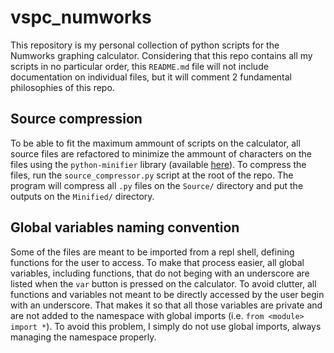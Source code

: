 # vspc_numworks

This repository is my personal collection of python scripts for the Numworks graphing calculator. Considering that this repo contains all my scripts in no particular order, this `README.md` file will not include documentation on individual files, but it will comment 2 fundamental philosophies of this repo.

## Source compression

To be able to fit the maximum ammount of scripts on the calculator, all source files are refactored to minimize the ammount of characters on the files using the `python-minifier` library (available [here](https://dflook.github.io/python-minifier/)). To compress the files, run the `source_compressor.py` script at the root of the repo. The program will compress all `.py` files on the `Source/` directory and put the outputs on the `Minified/` directory.

## Global variables naming convention

Some of the files are meant to be imported from a repl shell, defining functions for the user to access. To make that process easier, all global variables, including functions, that do not beging with an underscore are listed when the `var` button is pressed on the calculator. To avoid clutter, all functions and variables not meant to be directly accessed by the user begin with an underscore. That makes it so that all those variables are private and are not added to the namespace with global imports (i.e. `from <module> import *`). To avoid this problem, I simply do not use global imports, always managing the namespace properly.
